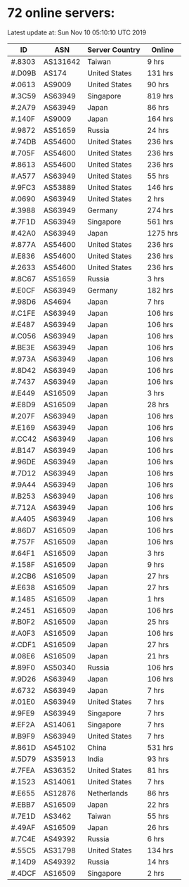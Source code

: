 # 72 online servers:

Latest update at: Sun Nov 10 05:10:10 UTC 2019

| ID | ASN | Server Country | Online |
| -- | --- | -------------- | ------ |
| #.8303 | AS131642 | Taiwan | 9 hrs |
| #.D09B | AS174 | United States | 131 hrs |
| #.0613 | AS9009 | United States | 90 hrs |
| #.3C59 | AS63949 | Singapore | 819 hrs |
| #.2A79 | AS63949 | Japan | 86 hrs |
| #.140F | AS9009 | Japan | 164 hrs |
| #.9872 | AS51659 | Russia | 24 hrs |
| #.74DB | AS54600 | United States | 236 hrs |
| #.705F | AS54600 | United States | 236 hrs |
| #.8613 | AS54600 | United States | 236 hrs |
| #.A577 | AS63949 | United States | 55 hrs |
| #.9FC3 | AS53889 | United States | 146 hrs |
| #.0690 | AS63949 | United States | 2 hrs |
| #.3988 | AS63949 | Germany | 274 hrs |
| #.7F1D | AS63949 | Singapore | 561 hrs |
| #.42A0 | AS63949 | Japan | 1275 hrs |
| #.877A | AS54600 | United States | 236 hrs |
| #.E836 | AS54600 | United States | 236 hrs |
| #.2633 | AS54600 | United States | 236 hrs |
| #.8C67 | AS51659 | Russia | 3 hrs |
| #.E0CF | AS63949 | Germany | 182 hrs |
| #.98D6 | AS4694 | Japan | 7 hrs |
| #.C1FE | AS63949 | Japan | 106 hrs |
| #.E487 | AS63949 | Japan | 106 hrs |
| #.C056 | AS63949 | Japan | 106 hrs |
| #.BE3E | AS63949 | Japan | 106 hrs |
| #.973A | AS63949 | Japan | 106 hrs |
| #.8D42 | AS63949 | Japan | 106 hrs |
| #.7437 | AS63949 | Japan | 106 hrs |
| #.E449 | AS16509 | Japan | 3 hrs |
| #.E8D9 | AS16509 | Japan | 28 hrs |
| #.207F | AS63949 | Japan | 106 hrs |
| #.E169 | AS63949 | Japan | 106 hrs |
| #.CC42 | AS63949 | Japan | 106 hrs |
| #.B147 | AS63949 | Japan | 106 hrs |
| #.96DE | AS63949 | Japan | 106 hrs |
| #.7D12 | AS63949 | Japan | 106 hrs |
| #.9A44 | AS63949 | Japan | 106 hrs |
| #.B253 | AS63949 | Japan | 106 hrs |
| #.712A | AS63949 | Japan | 106 hrs |
| #.A405 | AS63949 | Japan | 106 hrs |
| #.86D7 | AS16509 | Japan | 106 hrs |
| #.757F | AS16509 | Japan | 106 hrs |
| #.64F1 | AS16509 | Japan | 3 hrs |
| #.158F | AS16509 | Japan | 9 hrs |
| #.2CB6 | AS16509 | Japan | 27 hrs |
| #.E638 | AS16509 | Japan | 27 hrs |
| #.1485 | AS16509 | Japan | 1 hrs |
| #.2451 | AS16509 | Japan | 106 hrs |
| #.B0F2 | AS16509 | Japan | 25 hrs |
| #.A0F3 | AS16509 | Japan | 106 hrs |
| #.CDF1 | AS16509 | Japan | 27 hrs |
| #.08E6 | AS16509 | Japan | 21 hrs |
| #.89F0 | AS50340 | Russia | 106 hrs |
| #.9D26 | AS63949 | Japan | 106 hrs |
| #.6732 | AS63949 | Japan | 7 hrs |
| #.01E0 | AS63949 | United States | 7 hrs |
| #.9FE9 | AS63949 | Singapore | 7 hrs |
| #.EF2A | AS14061 | Singapore | 7 hrs |
| #.B9F9 | AS63949 | United States | 7 hrs |
| #.861D | AS45102 | China | 531 hrs |
| #.5D79 | AS35913 | India | 93 hrs |
| #.7FEA | AS36352 | United States | 81 hrs |
| #.1523 | AS14061 | United States | 7 hrs |
| #.E655 | AS12876 | Netherlands | 86 hrs |
| #.EBB7 | AS16509 | Japan | 22 hrs |
| #.7E1D | AS3462 | Taiwan | 55 hrs |
| #.49AF | AS16509 | Japan | 26 hrs |
| #.7C4E | AS49392 | Russia | 6 hrs |
| #.55C5 | AS31798 | United States | 134 hrs |
| #.14D9 | AS49392 | Russia | 14 hrs |
| #.4DCF | AS16509 | Singapore | 2 hrs |

